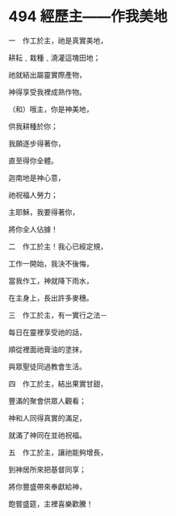 # 494 經歷主——作我美地

一　作工於主，祂是真實美地，

耕耘﹑栽種﹑澆灌這塊田地；

祂就結出屬靈實際產物，

神得享受我裡成熟作物。

（和）哦主，你是神美地，

供我耕種於你；

我願逐步得著你，

直至得你全體。

迦南地是神心意，

祂祝福人勞力；

主耶穌，我要得著你，

將你全人佔據！

二　作工於主！我心已經定規，

工作一開始，我決不後悔，

當我作工，神就降下雨水，

在主身上，長出許多麥穗。

三　作工於主，有一實行之法－

每日在靈裡享受祂的話，

順從裡面祂膏油的塗抹，

與眾聖徒同過教會生活。

四　作工於主，結出果實甘甜，

豐滿的聚會供眾人觀看；

神和人同得真實的滿足，

就滿了神同在並祂祝福。

五　作工於主，讓祂能夠增長，

到神居所來把基督同享；

將你豐盛帶來奉獻給神，

飽嘗盛筵，主裡喜樂歡騰！

